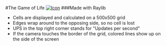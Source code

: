 #The Game of Life [![Icon](https://i.ibb.co/fpvMbkh/game-of-life-icon.png "Icon")](https://i.ibb.co/fpvMbkh/game-of-life-icon.png "Icon")
###Made with Raylib

- Cells are displayed and calculated on a 500x500 grid
- Edges wrap around to the opposing side, so no cell is lost
- UPS in the top right corner stands for "Updates per second"
- If the camera touches the border of the grid, colored lines show up on the side of the screen